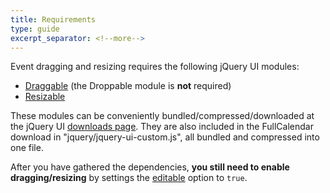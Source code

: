 ```yaml
---
title: Requirements
type: guide
excerpt_separator: <!--more-->
---
```


Event dragging and resizing requires the following jQuery UI modules<!--more-->:

- [Draggable](http://jqueryui.com/demos/draggable/) (the Droppable module is **not** required)
- [Resizable](http://jqueryui.com/demos/resizable/)

These modules can be conveniently bundled/compressed/downloaded at the jQuery UI [downloads page](http://jqueryui.com/download). They are also included in the FullCalendar download in "jquery/jquery-ui-custom.js", all bundled and compressed into one file.

After you have gathered the dependencies, **you still need to enable dragging/resizing** by settings the [editable](editable) option to `true`.

<p class='abstract' style='display:none'>
jQuery UI dependencies.
</p>
